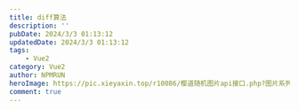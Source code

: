 ```yaml
---
title: diff算法
description: ''
pubDate: 2024/3/3 01:13:12
updatedDate: 2024/3/3 01:13:12
tags:
    - Vue2
category: Vue2
author: NPMRUN
heroImage: https://pic.xieyaxin.top/r10086/樱道随机图片api接口.php?图片系列=动漫综合2
comment: true
---
```


<!-- iframe //player.bilibili.com/player.html?aid=346436549&bvid=BV1JR4y1R7Ln&cid=858870179&p=1 s:height:500px -->